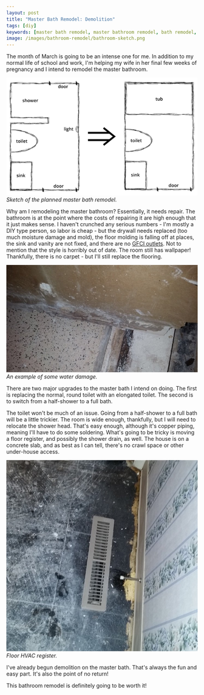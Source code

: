```yaml
---
layout: post
title: "Master Bath Remodel: Demolition"
tags: [diy]
keywords: [master bath remodel, master bathroom remodel, bath remodel, bathroom remodel]
image: /images/bathroom-remodel/bathroom-sketch.png
---
```


The month of March is going to be an intense one for me. In addition to my normal life of school and work, I'm helping my wife in her final few weeks of pregnancy and I intend to remodel the master bathroom.

![Sketch of the planned master bath remodel.](/images/bathroom-remodel/bathroom-sketch.png)
*Sketch of the planned master bath remodel.*

Why am I remodeling the master bathroom? Essentially, it needs repair. The bathroom is at the point where the costs of repairing it are high enough that it just makes sense. I haven't crunched any serious numbers - I'm mostly a DIY type person, so labor is cheap - but the drywall needs replaced (too much moisture damage and mold), the floor molding is falling off at places, the sink and vanity are not fixed, and there are no [GFCI outlets](https://www.amazon.com/s/?url=search-alias%3Dtools&field-keywords=gfci+outlet&tag=hendrixjoseph-20). Not to mention that the style is horribly out of date. The room still has wallpaper! Thankfully, there is no carpet - but I'll still replace the flooring.

![An example of some water damage.](/images/bathroom-remodel/water-damage.jpg)
*An example of some water damage.*

There are two major upgrades to the master bath I intend on doing. The first is replacing the normal, round toilet with an elongated toilet. The second is to switch from a half-shower to a full bath.

The toilet won't be much of an issue. Going from a half-shower to a full bath will be a little trickier. The room is wide enough, thankfully, but I will need to relocate the shower head. That's easy enough, although it's copper piping, meaning I'll have to do some soldering. What's going to be tricky is moving a floor register, and possibly the shower drain, as well. The house is on a concrete slab, and as best as I can tell, there's no crawl space or other under-house access.

![Floor HVAC register.](/images/bathroom-remodel/floor-hvac-vent.jpg)
*Floor HVAC register.*

I've already begun demolition on the master bath. That's always the fun and easy part. It's also the point of no return!

This bathroom remodel is definitely going to be worth it!
